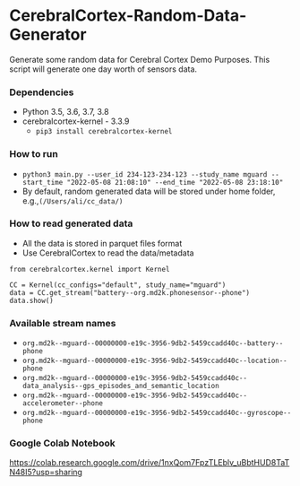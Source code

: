 # CerebralCortex-Random-Data-Generator
Generate some random data for Cerebral Cortex Demo Purposes. This script will generate one day worth of sensors data.

### Dependencies
* Python 3.5, 3.6, 3.7, 3.8
* cerebralcortex-kernel - 3.3.9
    * ```pip3 install cerebralcortex-kernel```

### How to run
* ``python3 main.py --user_id 234-123-234-123 --study_name mguard --start_time "2022-05-08 21:08:10" --end_time "2022-05-08 23:18:10"``
* By default, random generated data will be stored under home folder, e.g.,``(/Users/ali/cc_data/)``

### How to read generated data
* All the data is stored in parquet files format
* Use CerebralCortex to read the data/metadata
```$xslt
from cerebralcortex.kernel import Kernel

CC = Kernel(cc_configs="default", study_name="mguard")
data = CC.get_stream("battery--org.md2k.phonesensor--phone")
data.show()
```

### Available stream names
* `org.md2k--mguard--00000000-e19c-3956-9db2-5459ccadd40c--battery--phone`
* `org.md2k--mguard--00000000-e19c-3956-9db2-5459ccadd40c--location--phone`
* `org.md2k--mguard--00000000-e19c-3956-9db2-5459ccadd40c--data_analysis--gps_episodes_and_semantic_location`
* `org.md2k--mguard--00000000-e19c-3956-9db2-5459ccadd40c--accelerometer--phone`
* `org.md2k--mguard--00000000-e19c-3956-9db2-5459ccadd40c--gyroscope--phone`

### Google Colab Notebook
https://colab.research.google.com/drive/1nxQom7FpzTLEblv_uBbtHUD8TaTN48I5?usp=sharing
